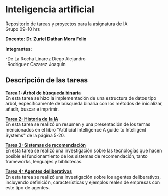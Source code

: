 # Inteligencia artificial
Repositorio de tareas y proyectos para la asignatura de IA <br/>
Grupo 09-10 hrs

**Docente: Dr. Zuriel Dathan Mora Felix**

**Integrantes:**

-De La Rocha Linarez Diego Alejandro <br/>
-Rodríguez Cazarez Joaquín

## **Descripción de las tareas** <br/>
**[Tarea 1: Árbol de búsqueda binaria](https://github.com/diegodelarochalinarez/tareas-inteligencia-artificial/tree/main/Arbol
)** <br/>
En esta tarea se hizo la implementación de una estructura de datos tipo árbol, especifícamente de búsqueda binaria con los métodos de inicializar, añadir, buscar e imprimir.

[**Tarea 2: Historia de la IA**](https://github.com/diegodelarochalinarez/tareas-inteligencia-artificial/tree/main/Tarea%202%20Historia%20de%20la%20IA) <br/>
En esta tarea se realizó un resumen y una presentación de los temas mencionados en el libro "Artificial Intelligence A guide to Intelligent Systems" de la página 5-20.

[**Tarea 3: Sistemas de recomendación**](https://github.com/diegodelarochalinarez/tareas-inteligencia-artificial/tree/main/Tarea%203%20Sistemas%20de%20recomendacion) <br/>
En esta tarea se realizó una investigación sobre las tecnologías que hacen posible el funcionamiento de los sistemas de recomendación, tanto frameworks, lenguajes y bibliotecas. 

[**Tarea 4: Agentes deliberativos**](https://github.com/diegodelarochalinarez/tareas-inteligencia-artificial/tree/main/Tarea%204%20Agentes%20deliberativos) <br/>
En esta tarea se realizó una investigación sobre los agentes deliberativos, incluyendo definición, características y ejemplos reales de empresas con este tipo de agentes.
